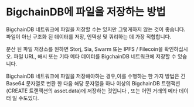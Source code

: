 <!---
Copyright BigchainDB GmbH and BigchainDB contributors
SPDX-License-Identifier: (Apache-2.0 AND CC-BY-4.0)
Code is Apache-2.0 and docs are CC-BY-4.0
-->

# BigchainDB에 파일을 저장하는 방법

BigchainDB 네트워크에 파일을 저장할 수는 있지만 그렇게하지 않는 것이 좋습니다. 파일이 아닌 구조화 된 데이터를 저장, 인덱싱 및 쿼리하는 데 가장 적합합니다.

분산 된 파일 저장소를 원하면 Storj, Sia, Swarm 또는 IPFS / Filecoin을 확인하십시오. 파일 URL, 해시 또는 기타 메타 데이터를 BigchainDB 네트워크에 저장할 수 있습니다.

BigchainDB 네트워크에 파일을 저장해야하는 경우,이를 수행하는 한 가지 방법은 긴 Base64 문자열로 변환 한 다음 해당 문자열을 하나 이상의 BigchainDB 트랜잭션 (CREATE 트랜잭션의 asset.data)에 저장하는 것입니다 , 또는 어떤 거래의 메타 데이터 일 수도있다.

